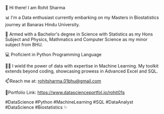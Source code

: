 👋 Hi there! I am Rohit Sharma

📊 I'm a Data enthusiast currently embarking on my Masters in Biostatistics journey at Banaras Hindu University.

🔭 Armed with a Bachelor's degree in Science with Statistics as my Hons Subject and Physics, Mathmatics and Computer Science as my minor subject from BHU.

💻 Proficient in Python Programming Language

👨‍💻 I wield the power of data with expertise in Machine Learning. My toolkit extends beyond coding, showcasing prowess in Advanced Excel and SQL. 

📫Reach me at: rohitsharma.01bhu@gmail.com

🔗Portfolio Link: https://www.datascienceportfol.io/rohit01s

#DataScience #Python #MachineLearning #SQL #DataAnalyst #DataScience #Biostatistics ✨
